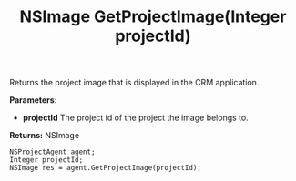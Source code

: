 ﻿---
uid: crmscript_ref_NSProjectAgent_GetProjectImage
title: NSImage GetProjectImage(Integer projectId)
intellisense: NSProjectAgent.GetProjectImage
keywords: NSProjectAgent, GetProjectImage
so.topic: reference
---

Returns the project image that is displayed in the CRM application.

**Parameters:**
 - **projectId** The project id of the project the image belongs to.

**Returns:** NSImage

```crmscript
NSProjectAgent agent;
Integer projectId;
NSImage res = agent.GetProjectImage(projectId);
```

